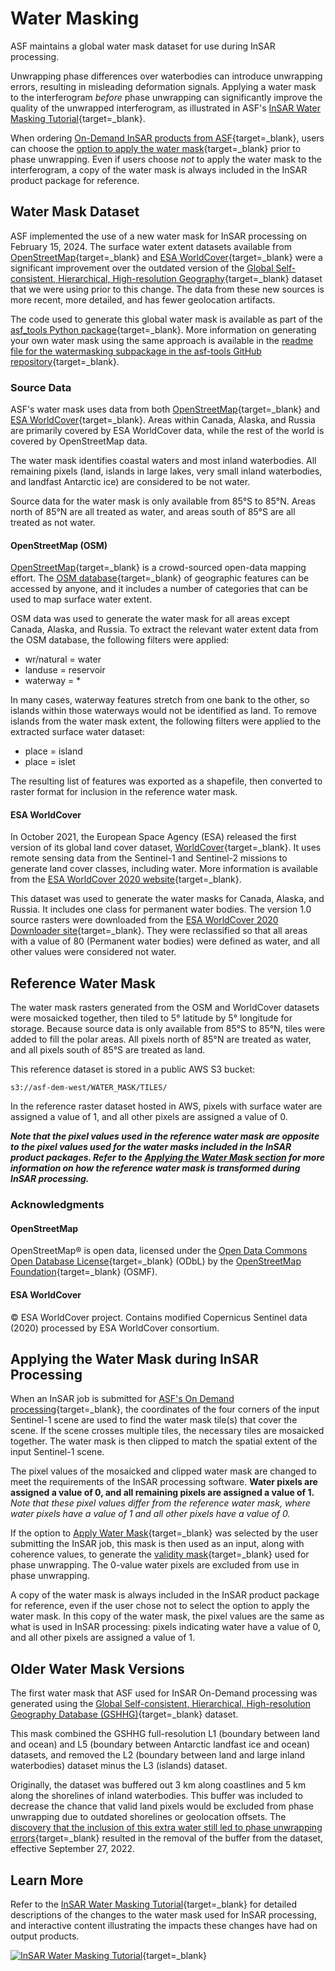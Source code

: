# Water Masking

ASF maintains a global water mask dataset for use during InSAR processing. 

Unwrapping phase differences over waterbodies can introduce unwrapping errors, resulting in misleading deformation signals. Applying a water mask to the interferogram *before* phase unwrapping can significantly improve the quality of the unwrapped interferogram, as illustrated in ASF's [InSAR Water Masking Tutorial](https://storymaps.arcgis.com/stories/485916be1b1d46889aa436794b5633cb "InSAR Water Masking StoryMap" ){target=_blank}. 

When ordering [On-Demand InSAR products from ASF](https://hyp3-docs.asf.alaska.edu/guides/insar_product_guide "ASF Sentinel-1 InSAR Product Guide" ){target=_blank}, users can choose the [option to apply the water mask](https://hyp3-docs.asf.alaska.edu/guides/insar_product_guide/#apply-water-mask "InSAR Product Guide - Processing Options - Apply Water Mask" ){target=_blank} prior to phase unwrapping. Even if users choose *not* to apply the water mask to the interferogram, a copy of the water mask is always included in the InSAR product package for reference. 

## Water Mask Dataset

ASF implemented the use of a new water mask for InSAR processing on February 15, 2024. The surface water extent datasets available from [OpenStreetMap](https://www.openstreetmap.org/about "openstreetmap.org/about" ){target=_blank} and [ESA WorldCover](https://esa-worldcover.org/en/about/about "esa-worldcover.org/en/about" ){target=_blank} were a significant improvement over the outdated version of the [Global Self-consistent, Hierarchical, High-resolution Geography](https://storymaps.arcgis.com/stories/485916be1b1d46889aa436794b5633cb#ref-n-pezhKQ "InSAR Water Masking Tutorial - GSSICB" ){target=_blank} dataset that we were using prior to this change. The data from these new sources is more recent, more detailed, and has fewer geolocation artifacts. 

The code used to generate this global water mask is available as part of the [asf_tools Python package](https://github.com/ASFHyP3/asf-tools "github.com/ASFHyP3/asf-tools" ){target=_blank}. More information on generating your own water mask using the same approach is available in the [readme file for the watermasking subpackage in the asf-tools GitHub repository](https://github.com/ASFHyP3/asf-tools/tree/develop/src/asf_tools/watermasking "asf_tools GitHub repo water masking readme" ){target=_blank}.

### Source Data

ASF's water mask uses data from both [OpenStreetMap](https://www.openstreetmap.org/about "openstreetmap.org/about" ){target=_blank} and [ESA WorldCover](https://esa-worldcover.org/en/about/about "esa-worldcover.org/en/about" ){target=_blank}. Areas within Canada, Alaska, and Russia are primarily covered by ESA WorldCover data, while the rest of the world is covered by OpenStreetMap data. 

The water mask identifies coastal waters and most inland waterbodies. All remaining pixels (land, islands in large lakes, very small inland waterbodies, and landfast Antarctic ice) are considered to be not water. 

Source data for the water mask is only available from 85°S to 85°N. Areas north of 85°N are all treated as water, and areas south of 85°S are all treated as not water.

#### OpenStreetMap (OSM)

[OpenStreetMap](https://www.openstreetmap.org/about "openstreetmap.org/about" ){target=_blank} is a crowd-sourced open-data mapping effort. The [OSM database](https://planet.openstreetmap.org/ "planet.openstreetmap.org" ){target=_blank} of geographic features can be accessed by anyone, and it includes a number of categories that can be used to map surface water extent.

OSM data was used to generate the water mask for all areas except Canada, Alaska, and Russia. To extract the relevant water extent data from the OSM database, the following filters were applied:

- wr/natural = water 
- landuse = reservoir
- waterway = *

In many cases, waterway features stretch from one bank to the other, so islands within those waterways would not be identified as land. To remove islands from the water mask extent, the following filters were applied to the extracted surface water dataset:

- place = island 
- place = islet

The resulting list of features was exported as a shapefile, then converted to raster format for inclusion in the reference water mask.

#### ESA WorldCover

In October 2021, the European Space Agency (ESA) released the first version of its global land cover dataset, [WorldCover](https://esa-worldcover.org/en/about/about "esa-worldcover.org/en/about" ){target=_blank}. It uses remote sensing data from the Sentinel-1 and Sentinel-2 missions to generate land cover classes, including water. More information is available from the [ESA WorldCover 2020 website](https://worldcover2020.esa.int/ "worldcover2020.esa.int" ){target=_blank}.

This dataset was used to generate the water masks for Canada, Alaska, and Russia. It includes one class for permanent water bodies. The version 1.0 source rasters were downloaded from the [ESA WorldCover 2020 Downloader site](https://worldcover2020.esa.int/downloader "worldcover2020.esa.int/downloader" ){target=_blank}. They were reclassified so that all areas with a value of 80 (Permanent water bodies) were defined as water, and all other values were considered not water.

## Reference Water Mask

The water mask rasters generated from the OSM and WorldCover datasets were mosaicked together, then tiled to 5° latitude by 5° longitude for storage. Because source data is only available from 85°S to 85°N, tiles were added to fill the polar areas. All pixels north of 85°N are treated as water, and all pixels south of 85°S are treated as land.

This reference dataset is stored in a public AWS S3 bucket: 

`s3://asf-dem-west/WATER_MASK/TILES/`

In the reference raster dataset hosted in AWS, pixels with surface water are assigned a value of 1, and all other pixels are assigned a value of 0. 

***Note that the pixel values used in the reference water mask are opposite to the pixel values used for the water masks included in the InSAR product packages. Refer to the [Applying the Water Mask section](#applying-the-water-mask-during-insar-processing "Jump to Applying the Water Mask during InSAR Processing section") for more information on how the reference water mask is transformed during InSAR processing.***

### Acknowledgments

#### OpenStreetMap
OpenStreetMap® is open data, licensed under the [Open Data Commons Open Database License](https://opendatacommons.org/licenses/odbl/ "opendatacommons.org/licenses/odbl" ){target=_blank} (ODbL) by the [OpenStreetMap Foundation](https://osmfoundation.org/ "osmfoundation.org" ){target=_blank} (OSMF).

#### ESA WorldCover
© ESA WorldCover project. Contains modified Copernicus Sentinel data (2020) processed by ESA WorldCover consortium.

## Applying the Water Mask during InSAR Processing

When an InSAR job is submitted for [ASF's On Demand processing](https://storymaps.arcgis.com/stories/68a8a3253900411185ae9eb6bb5283d3 "InSAR On Demand Tutorial" ){target=_blank}, the coordinates of the four corners of the input Sentinel-1 scene are used to find the water mask tile(s) that cover the scene. If the scene crosses multiple tiles, the necessary tiles are mosaicked together. The water mask is then clipped to match the spatial extent of the input Sentinel-1 scene.

The pixel values of the mosaicked and clipped water mask are changed to meet the requirements of the InSAR processing software. **Water pixels are assigned a value of 0, and all remaining pixels are assigned a value of 1.** *Note that these pixel values differ from the reference water mask, where water pixels have a value of 1 and all other pixels have a value of 0.*

If the option to [Apply Water Mask](https://hyp3-docs.asf.alaska.edu/guides/insar_product_guide/#apply-water-mask "InSAR Product Guide - Processing Options - Apply Water Mask" ){target=_blank} was selected by the user submitting the InSAR job, this mask is then used as an input, along with coherence values, to generate the [validity mask](https://hyp3-docs.asf.alaska.edu/guides/insar_product_guide/#masking "InSAR Product Guide - Masking" ){target=_blank} used for phase unwrapping. The 0-value water pixels are excluded from use in phase unwrapping.

A copy of the water mask is always included in the InSAR product package for reference, even if the user chose not to select the option to apply the water mask. In this copy of the water mask, the pixel values are the same as what is used in InSAR processing: pixels indicating water have a value of 0, and all other pixels are assigned a value of 1.

## Older Water Mask Versions

The first water mask that ASF used for InSAR On-Demand processing was generated using the [Global Self-consistent, Hierarchical, High-resolution Geography Database (GSHHG)](http://www.soest.hawaii.edu/wessel/gshhg/ "soest.hawaii.edu/wessel/gshhg/" ){target=_blank} dataset. 

This mask combined the GSHHG full-resolution L1 (boundary between land and ocean) and L5 (boundary between Antarctic landfast ice and ocean) datasets, and removed the L2 (boundary between land and large inland waterbodies) dataset minus the L3 (islands) dataset.

Originally, the dataset was buffered out 3 km along coastlines and 5 km along the shorelines of inland waterbodies. This buffer was included to decrease the chance that valid land pixels would be excluded from phase unwrapping due to outdated shorelines or geolocation offsets. The [discovery that the inclusion of this extra water still led to phase unwrapping errors](https://storymaps.arcgis.com/stories/485916be1b1d46889aa436794b5633cb#ref-n-sKugOV "InSAR Water Mask Tutorial - Mt. Edgecumbe" ){target=_blank} resulted in the removal of the buffer from the dataset, effective September 27, 2022. 

## Learn More

Refer to the [InSAR Water Masking Tutorial](https://storymaps.arcgis.com/stories/485916be1b1d46889aa436794b5633cb "InSAR Water Masking StoryMap" ){target=_blank} for detailed descriptions of the changes to the water mask used for InSAR processing, and interactive content illustrating the impacts these changes have had on output products. 

[![InSAR Water Masking Tutorial](images/watermask-tutorial.png "InSAR Water Masking StoryMap Tutorial")](https://storymaps.arcgis.com/stories/485916be1b1d46889aa436794b5633cb "InSAR Water Masking StoryMap Tutorial" ){target=_blank}